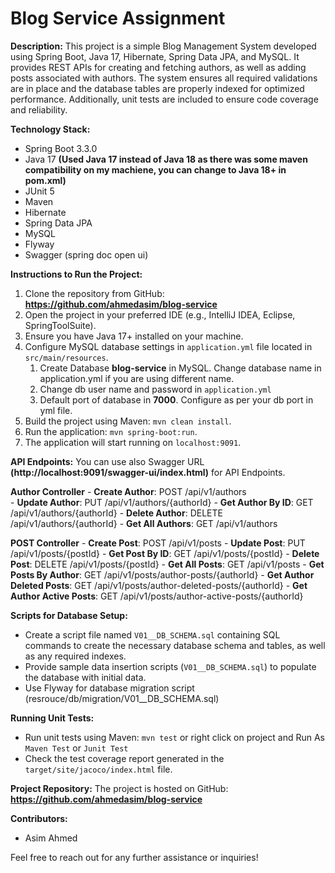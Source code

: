 # Blog Service Assignment

**Description:**
This project is a simple Blog Management System developed using Spring Boot, Java 17, Hibernate, Spring Data JPA, and MySQL. It provides REST APIs for creating and fetching authors, as well as adding posts associated with authors. The system ensures all required validations are in place and the database tables are properly indexed for optimized performance. Additionally, unit tests are included to ensure code coverage and reliability.

**Technology Stack:**
- Spring Boot 3.3.0
- Java 17 **(Used Java 17 instead of Java 18 as there was some maven compatibility on my machiene, you can change to Java 18+ in pom.xml)**
- JUnit 5
- Maven
- Hibernate
- Spring Data JPA
- MySQL
- Flyway
- Swagger (spring doc open ui)


**Instructions to Run the Project:**
1. Clone the repository from GitHub: **https://github.com/ahmedasim/blog-service**
2. Open the project in your preferred IDE (e.g., IntelliJ IDEA, Eclipse, SpringToolSuite).
3. Ensure you have Java 17+ installed on your machine.
4. Configure MySQL database settings in `application.yml` file located in `src/main/resources`.
   1. Create Database **blog-service** in MySQL. Change database name in application.yml if you are using different name.
   2. Change db user name and password in `application.yml`
   3. Default port of database in **7000**. Configure as per your db port in yml file.
6. Build the project using Maven: `mvn clean install`.
7. Run the application: `mvn spring-boot:run`.
8. The application will start running on `localhost:9091`. 

**API Endpoints:**
    You can use also Swagger URL **(http://localhost:9091/swagger-ui/index.html)** for API Endpoints. 
  
   **Author Controller**
      - **Create Author**: POST /api/v1/authors <br>
      - **Update Author**: PUT /api/v1/authors/{authorId}
      - **Get Author By ID**: GET /api/v1/authors/{authorId}
      - **Delete Author**: DELETE /api/v1/authors/{authorId}
      - **Get All Authors**: GET /api/v1/authors
  
  **POST Controller**
      - **Create Post**: POST /api/v1/posts
      - **Update Post**: PUT /api/v1/posts/{postId}
      - **Get Post By ID**: GET /api/v1/posts/{postId}
      - **Delete Post**: DELETE /api/v1/posts/{postId}
      - **Get All Posts**: GET /api/v1/posts
      - **Get Posts By Author**: GET /api/v1/posts/author-posts/{authorId}
      - **Get Author Deleted Posts**: GET /api/v1/posts/author-deleted-posts/{authorId}
      - **Get Author Active Posts**: GET /api/v1/posts/author-active-posts/{authorId}
    
   
**Scripts for Database Setup:**
- Create a script file named `V01__DB_SCHEMA.sql` containing SQL commands to create the necessary database schema and tables, as well as any required indexes.
- Provide sample data insertion scripts (`V01__DB_SCHEMA.sql`) to populate the database with initial data.
- Use Flyway for database migration script (resrouce/db/migration/V01__DB_SCHEMA.sql)

**Running Unit Tests:**
- Run unit tests using Maven: `mvn test` or right click on project and Run As `Maven Test` or `Junit Test`
- Check the test coverage report generated in the `target/site/jacoco/index.html` file.

**Project Repository:**
The project is hosted on GitHub: **https://github.com/ahmedasim/blog-service**

**Contributors:**
- Asim Ahmed

Feel free to reach out for any further assistance or inquiries!

